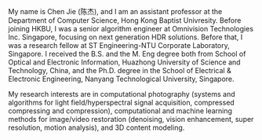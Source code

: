 My name is Chen Jie (陈杰), and I am an assistant professor at the Department of Computer Science, Hong Kong Baptist Univresity. Before joining HKBU, I was a senior algorithm engineer at Omnivision Technologies Inc. Singapore, focusing on next generation HDR solutions. Before that, I was a research fellow at ST Engineering-NTU Corporate Laboratory, Singapore. I received the B.S. and the M. Eng degree both from  School of Optical and Electronic Information, Huazhong University of Science and Technology, China, and the Ph.D. degree in the School of Electrical & Electronic Engineering, Nanyang Technological University, Singapore.

My research interests are in computational photography (systems and algorithms for light field/hyperspectral signal acquisition, compressed compressing and compression), computational and machine learning methods for image/video restoration (denoising, vision enhancement, super resolution, motion analysis), and 3D content modeling.
